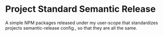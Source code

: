 # Project Standard Semantic Release
A simple NPM packages released under my user-scope that standardizes projects semantic-release config., so that they are all the same.
